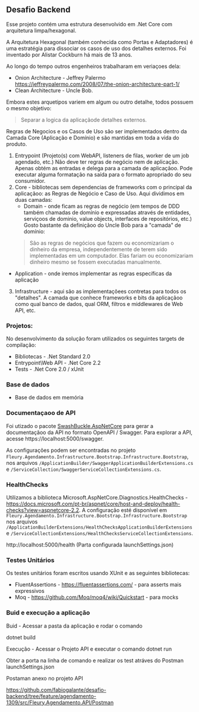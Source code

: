 ## Desafio Backend

Esse projeto contém uma estrutura desenvolvido em .Net Core com arquitetura limpa/hexagonal.

A Arquitetura Hexagonal (também conhecida como Portas e Adaptadores) é uma estratégia para dissociar os casos de uso dos detalhes externos. Foi inventado por Alistar Cockburn há mais de 13 anos. 

Ao longo do tempo outros engenheiros trabalharam em veriaçoes dela:
- Onion Architecture - Jeffrey Palermo https://jeffreypalermo.com/2008/07/the-onion-architecture-part-1/
- Clean Architecture - Uncle Bob.

Embora estes arquetipos variem em algum ou outro detalhe, todos possuem o mesmo objetivo: 

> Separar a logica da aplicaçãode detalhes externos.


Regras de Negocios e os Casos de Uso são ser implementados dentro da Camada Core (Aplicação e Domínio) e são mantidas em toda a vida do produto.  



1) Entrypoint (Projeto(s) com WebAPI, listeners de filas, worker de um job agendado, etc.) Não deve ter  regras de negócio nem de aplicação. Apenas obtém as entradas e delega para a camada de aplicaçãoo. Pode executar alguma formatação na saída para o formato apropriado do seu consumidor.
2) Core - bibliotecas sem dependencias de frameworks com o principal da aplicaçãoo: as Regras de Negócio e Caso de Uso.
   Aqui dividimos em duas camadas: 
   - Domain - onde ficam as regras de negócio (em tempos de DDD também chamadas de domínio e expressadas através de  entidades, serviçoos de dominio, value objects, interfaces de repositórios, etc.) 
     Gosto bastante da definiçãoo do Uncle Bob para a "camada" de domínio:
    > São as regras de negócios que fazem ou economizariam o dinheiro da empresa, independentemente de terem sido implementadas em um computador. Elas fariam ou economizariam dinheiro mesmo se fossem executadas manualmente.
  - Application  - onde iremos implementar as regras específicas da aplicação

3) Infrastructure - aqui são as implementaçõees contretas para todos os "detalhes". A camada que conhece frameworks e bits da aplicaçãoo como qual banco de dados, qual ORM, filtros e middlewares de Web API, etc.


### Projetos:

No desenvolvimento da solução foram utilizados os seguintes targets de compilação:

- Bibliotecas - .Net Standard 2.0
- Entrypoint\Web API - .Net Core 2.2
- Tests - .Net Core 2.0 / xUnit

### Base de dados
- Base de dados em memória

### Documentaçaoo de API 

Foi utizado o pacote [SwashBuckle.AspNetCore](https://github.com/domaindrivendev/Swashbuckle.AspNetCore) para gerar a documentaçãoo da API no formato OpenAPI / Swagger. Para explorar a API, acesse https://localhost:5000/swagger.

As configurações podem ser encontradas no projeto `Fleury.Agendamento.Infrastructure.Bootstrap.Infrastructure.Bootstrap`, nos arquivos `/ApplicationBuilder/SwaggerApplicationBuilderExtensions.cs` e  `/ServiceCollection/SwaggerServiceCollectionExtensions.cs`.


### HealthChecks
Utilizamos a biblioteca Microsoft.AspNetCore.Diagnostics.HealthChecks - https://docs.microsoft.com/pt-br/aspnet/core/host-and-deploy/health-checks?view=aspnetcore-2.2.
A configuração esté disponível em `Fleury.Agendamento.Infrastructure.Bootstrap.Infrastructure.Bootstrap` nos arquivos `/ApplicationBuilderExtensions/HealthChecksApplicationBuilderExtensions` e `/ServiceCollectionExtensions/HealthChecksServiceCollectionExtensions`.

http://localhost:5000/health
(Parta configurada launchSettings.json)

### Testes Unitários

Os testes unitários foram escritos usando XUnit e as seguintes bibliotecas:
- FluentAssertions - https://fluentassertions.com/ - para asserts mais expressivos
- Moq - https://github.com/Moq/moq4/wiki/Quickstart - para mocks


### Buid e execução a aplicação


Buid - Acessar a pasta da aplicação e rodar o comando

dotnet build

Execução - Acessar o Projeto API e executar o comando 
dotnet run

Obter a porta na linha de comando e realizar os test atráves do Postman
launchSettings.json

Postaman anexo no projeto API

https://github.com/fabiogalante/desafio-backend/tree/feature/agendamento-1309/src/Fleury.Agendamento.API/Postman



